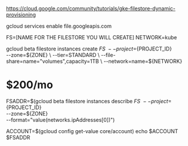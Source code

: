 https://cloud.google.com/community/tutorials/gke-filestore-dynamic-provisioning

gcloud services enable file.googleapis.com

FS=[NAME FOR THE FILESTORE YOU WILL CREATE]
NETWORK=kube

gcloud beta filestore instances create ${FS} \
  --project=${PROJECT_ID} \
  --zone=${ZONE} \
  --tier=STANDARD \
  --file-share=name="volumes",capacity=1TB \
  --network=name=${NETWORK}

# $200/mo

FSADDR=$(gcloud beta filestore instances describe ${FS} \
  --project=${PROJECT_ID} \
  --zone=${ZONE} \
  --format="value(networks.ipAddresses[0])")

ACCOUNT=$(gcloud config get-value core/account)
echo $ACCOUNT $FSADDR





